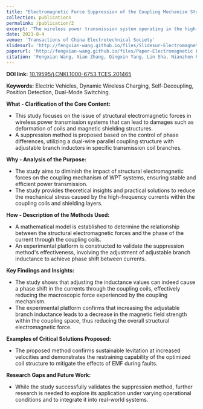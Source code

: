 ```yaml
---
title: "Electromagnetic Force Suppression of the Coupling Mechanism Structure of WPT System Based on Phase Difference Control"
collection: publications
permalink: /publication/2
excerpt: 'The wireless power transmission system operating in the high-frequency electromagnetic field environment is subjected to electromagnetic force, and the long-term action will cause damage to the magnetic shield structure, coil deformation, and insulation damage. This article is about weakening the influence of structure electromagnetic force on the coupling mechanism of wireless power transmission system. First, analyze the structural electromagnetic force characteristics of the coupling mechanism of the wireless power transmission system from the perspective of frequency domain, and determine the relationship between the structural electromagnetic force characteristics and the phase of the current flowing through the coupling coil. Second, a structural electromagnetic force suppression scheme based on phase difference control is proposed. Using a two-wire parallel coupling structure, by adjusting the inductance of the adjustable branch connected in series to a certain transmitting coil branch, the phase of the current flowing through the coupling coil can be adjusted.Finally, the macroscopic force performance of the coupling mechanism is weakened. At the same time,an experimental platform was built to verify the effectiveness of the method.'
date: 2021-8-4
venue: 'Transactions of China Electrotechnical Society'
slidesurl: 'http://fengxian-wang.github.io/files/Slidesur-Electromagnetic Force Suppression of the Coupling Mechanism Structure of WPT System Based on Phase Difference Control.pdf'
paperurl: 'http://fengxian-wang.github.io/files/Paper-Electromagnetic Force Suppression of the Coupling Mechanism Structure of WPT System Based on Phase Difference Control.pdf'
citation: 'Fengxian Wang, Xian Zhang, Qingxin Yang, Lin Sha, Nianzhen Ren, Zhiyuan Fu. Electromagnetic Force Suppression of the Coupling Mechanism Structure of WPT System Based on Phase Difference Control. <i>Transactions of China Electrotechnical Society</i>. 37(01).'
---
```


 **DOI link:**
  [10.19595/j.CNKI.1000-6753.TCES.201465](https://doi.org/10.19595/j.cnki.1000-6753.tces.201465)

  

  **Keywords:**
Electric Vehicles, Dynamic Wireless Charging, Self-Decoupling, Position Detection, Dual-Mode Switching.

  

  **What - Clarification of the Core Content:**

  

  - This study focuses on the issue of structural electromagnetic forces in wireless power transmission systems that can lead to damages such as deformation of coils and magnetic shielding structures.
  - A suppression method is proposed based on the control of phase differences, utilizing a dual-wire parallel coupling structure with adjustable branch inductors in specific transmission coil branches.

  

  **Why - Analysis of the Purpose:**

  - The study aims to diminish the impact of structural electromagnetic forces on the coupling mechanism of WPT systems, ensuring stable and efficient power transmission.
  - The study provides theoretical insights and practical solutions to reduce the mechanical stress caused by the high-frequency currents within the coupling coils and shielding layers.

  

  **How - Description of the Methods Used:**

  - A mathematical model is established to determine the relationship between the structural electromagnetic forces and the phase of the current through the coupling coils.
  - An experimental platform is constructed to validate the suppression method's effectiveness, involving the adjustment of adjustable branch inductance to achieve phase shift between currents.

  

  **Key Findings and Insights:**

  - The study shows that adjusting the inductance values can indeed cause a phase shift in the currents through the coupling coils, effectively reducing the macroscopic force experienced by the coupling mechanism.
  - The experimental platform confirms that increasing the adjustable branch inductance leads to a decrease in the magnetic field strength within the coupling space, thus reducing the overall structural electromagnetic force.

  

  **Examples of Critical Solutions Proposed:**

  - The proposed method confirms sustainable levitation at increased velocities and demonstrates the restraining capability of the optimized coil structure to mitigate the effects of EMF during faults.


  **Research Gaps and Future Work:**

  - While the study successfully validates the suppression method, further research is needed to explore its application under varying operational conditions and to integrate it into real-world systems.

